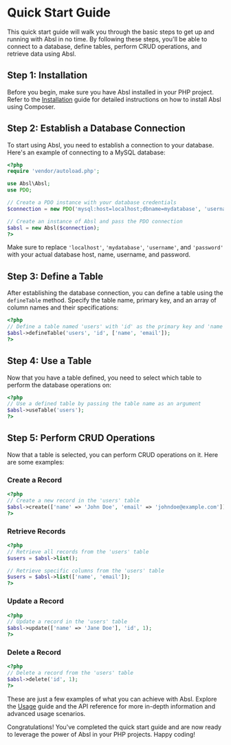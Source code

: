 # Quick Start Guide

This quick start guide will walk you through the basic steps to get up and running with Absl in no time. By following these steps, you'll be able to connect to a database, define tables, perform CRUD operations, and retrieve data using Absl.

## Step 1: Installation

Before you begin, make sure you have Absl installed in your PHP project. Refer to the [Installation](/getting-started/installation.md) guide for detailed instructions on how to install Absl using Composer.

## Step 2: Establish a Database Connection

To start using Absl, you need to establish a connection to your database. Here's an example of connecting to a MySQL database:

```php
<?php
require 'vendor/autoload.php';

use Absl\Absl;
use PDO;

// Create a PDO instance with your database credentials
$connection = new PDO('mysql:host=localhost;dbname=mydatabase', 'username', 'password');

// Create an instance of Absl and pass the PDO connection
$absl = new Absl($connection);
?>
```

Make sure to replace `'localhost'`, `'mydatabase'`, `'username'`, and `'password'` with your actual database host, name, username, and password.

## Step 3: Define a Table

After establishing the database connection, you can define a table using the `defineTable` method. Specify the table name, primary key, and an array of column names and their specifications:

```php
<?php
// Define a table named 'users' with 'id' as the primary key and 'name' and 'email' as columns
$absl->defineTable('users', 'id', ['name', 'email']);
?>
```

## Step 4: Use a Table

Now that you have a table defined, you need to select which table to perform the database operations on:

```php
<?php
// Use a defined table by passing the table name as an argument
$absl->useTable('users');
?>
```

## Step 5: Perform CRUD Operations

Now that a table is selected, you can perform CRUD operations on it. Here are some examples:

### Create a Record

```php
<?php
// Create a new record in the 'users' table
$absl->create(['name' => 'John Doe', 'email' => 'johndoe@example.com']);
?>
```

### Retrieve Records

```php
<?php
// Retrieve all records from the 'users' table
$users = $absl->list();

// Retrieve specific columns from the 'users' table
$users = $absl->list(['name', 'email']);
?>
```

### Update a Record

```php
<?php
// Update a record in the 'users' table
$absl->update(['name' => 'Jane Doe'], 'id', 1);
?>
```

### Delete a Record

```php
<?php
// Delete a record from the 'users' table
$absl->delete('id', 1);
?>
```

These are just a few examples of what you can achieve with Absl. Explore the [Usage](/usage/) guide and the API reference for more in-depth information and advanced usage scenarios.

Congratulations! You've completed the quick start guide and are now ready to leverage the power of Absl in your PHP projects. Happy coding!
